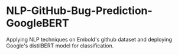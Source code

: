 # NLP-GitHub-Bug-Prediction-GoogleBERT
Applying NLP techniques on Embold's github dataset and deploying Google's distilBERT model for classification.

